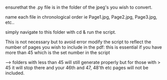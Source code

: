 ensurethat the .py file is in the folder of the jpeg's you wish to convert.

name each file in chronological order ie Page1.jpg, Page2.jpg, Page3.jpg, etc..

simply navigate to this folder with cd & run the script.

This is not necessary but to avoid error modify the script to reflect the number of pages you wish to include in the pdf: this is essential if you have more than 45 which is the set number in the script

--> folders with less than 45 will still generate properly but for those with > 45 it will stop there and your 46th and 47, 48'th etc pages will not be included.
